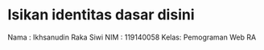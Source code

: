 # Isikan identitas dasar disini
Nama : Ikhsanudin Raka Siwi
NIM  : 119140058
Kelas: Pemograman Web RA

